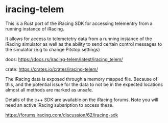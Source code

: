 # iracing-telem

This is a Rust port of the iRacing SDK for accessing telementry from a running instance of iRacing.

It allows for access to telemetetry data from a running instance of the iRacing simulator
as well as the ability to send certain control messages to the simulator (e.g to change Pitstop settings)

docs: <https://docs.rs/iracing-telem/latest/iracing_telem/>

crate: <https://crates.io/crates/iracing-telem/>

The iRacing data is exposed through a memory mapped file. Because of this, and the potential issue
for the data to not be in the expected locations almost all methods are marked as unsafe.

Details of the c++ SDK are available on the iRacing forums.
Note you will need an active iRacing subsription to access these.

<https://forums.iracing.com/discussion/62/iracing-sdk>